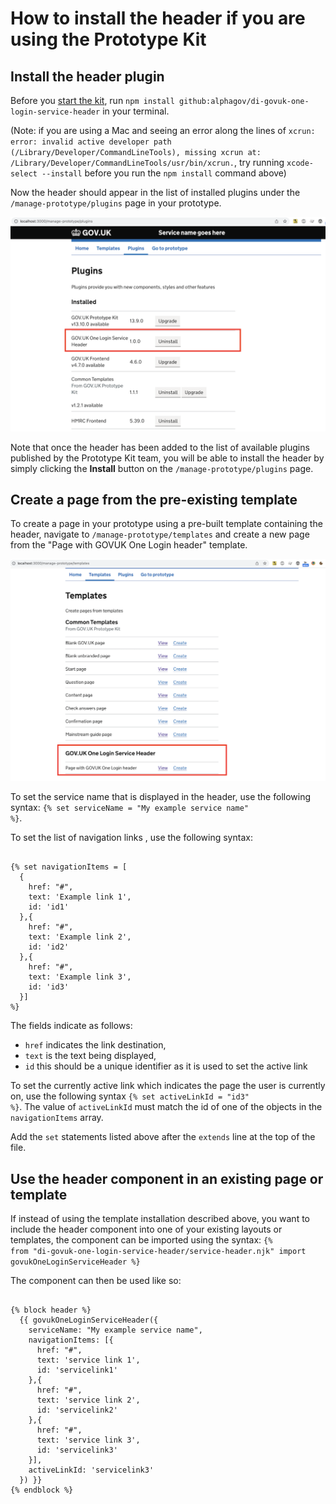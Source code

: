 # How to install the header if you are using the Prototype Kit

## Install the header plugin 
Before you [start the kit](https://prototype-kit.service.gov.uk/docs/install/how-to-run-the-kit), run `npm install github:alphagov/di-govuk-one-login-service-header` in your terminal. 

(Note: if you are using a Mac and seeing an error along the lines of `xcrun: error: invalid active developer path (/Library/Developer/CommandLineTools), missing xcrun at: /Library/Developer/CommandLineTools/usr/bin/xcrun.`, try running `xcode-select --install` before you run the `npm install` command above)

Now the header should appear in the list of installed plugins under the `/manage-prototype/plugins` page in your prototype. 

![Image of the DI GOVUK One Login Service Header plugin appearing on the prototype plugins page](assets/prototype-kit/plugins.png)

Note that once the header has been added to the list of available plugins published by the Prototype Kit team, you will be able to install the header by simply clicking the **Install** button on the `/manage-prototype/plugins` page.

## Create a page from the pre-existing template

To create a page in your prototype using a pre-built template containing the header, navigate to `/manage-prototype/templates` and create a new page from the "Page with GOVUK One Login header" template.

![List of templates available to install on the Prototype Kit templates page](assets/prototype-kit/templates.png)

To set the service name that is displayed in the header, use the following syntax: <code>&lbrace;&percnt; set serviceName = "My example service name" &percnt;&rbrace;</code>.

To set the list of navigation links , use the following syntax:
<pre><code>
&lbrace;&percnt; set navigationItems = [
  {
    href: "#",
    text: 'Example link 1',
    id: 'id1'
  },{
    href: "#",
    text: 'Example link 2',
    id: 'id2'
  },{
    href: "#",
    text: 'Example link 3',
    id: 'id3'
  }]
&percnt;&rbrace; 
</code></pre>
The fields indicate as follows:
- `href` indicates the link destination, 
- `text` is the text being displayed, 
- `id` this should be a unique identifier as it is used to set the active link

To set the currently active link which indicates the page the user is currently on, use the following syntax <code>&lbrace;&percnt; set activeLinkId = "id3" &percnt;&rbrace;</code>. The value of `activeLinkId` must match the id of one of the objects in the `navigationItems` array.

Add the `set` statements listed above after the `extends` line at the top of the file.

## Use the header component in an existing page or template

If instead of using the template installation described above, you want to include the header component into one of your existing layouts or templates, the component can be imported using the syntax: 
<code>&lbrace;&percnt; from "di-govuk-one-login-service-header/service-header.njk" import govukOneLoginServiceHeader &percnt;&rbrace;</code>

The component can then be used like so: 
<pre><code>
&lbrace;&percnt; block header &percnt;&rbrace;
  &lbrace;&lbrace; govukOneLoginServiceHeader({
    serviceName: "My example service name",
    navigationItems: [{
      href: "#",
      text: 'service link 1',
      id: 'servicelink1'
    },{
      href: "#",
      text: 'service link 2',
      id: 'servicelink2'
    },{
      href: "#",
      text: 'service link 3',
      id: 'servicelink3'
    }],
    activeLinkId: 'servicelink3'
  }) &rbrace;&rbrace;
&lbrace;&percnt; endblock &percnt;&rbrace;
</code></pre>